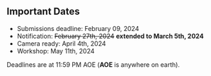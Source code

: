 

## Important Dates

- Submissions deadline:        February 09, 2024
- Notification:                ~~February 27th, 2024~~  **extended to March 5th, 2024**
- Camera ready:     		April 4th, 2024
- Workshop:                     May 11th, 2024

Deadlines are at 11:59 PM AOE (**AOE** is anywhere on earth).
